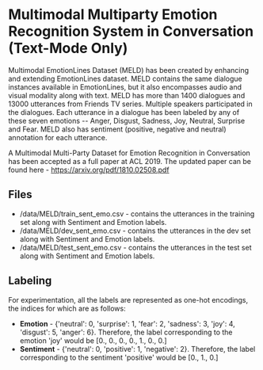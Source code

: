 # Multimodal Multiparty Emotion Recognition System in Conversation (Text-Mode Only)



Multimodal EmotionLines Dataset (MELD) has been created by enhancing and extending EmotionLines dataset. 
MELD contains the same dialogue instances available in EmotionLines, but it also encompasses audio and visual modality along with text. 
MELD has more than 1400 dialogues and 13000 utterances from Friends TV series. 
Multiple speakers participated in the dialogues. 
Each utterance in a dialogue has been labeled by any of these seven emotions -- Anger, Disgust, Sadness, Joy, Neutral, Surprise and Fear. 
MELD also has sentiment (positive, negative and neutral) annotation for each utterance.


A Multimodal Multi-Party Dataset for Emotion Recognition in Conversation has been accepted as a full paper at ACL 2019. 
The updated paper can be found here - https://arxiv.org/pdf/1810.02508.pdf


## Files
- /data/MELD/train_sent_emo.csv - contains the utterances in the training set along with Sentiment and Emotion labels.
- /data/MELD/dev_sent_emo.csv - contains the utterances in the dev set along with Sentiment and Emotion labels.
- /data/MELD/test_sent_emo.csv - contains the utterances in the test set along with Sentiment and Emotion labels.




## Labeling
For experimentation, all the labels are represented as one-hot encodings, the indices for which are as follows:

- **Emotion** - {'neutral': 0, 'surprise': 1, 'fear': 2, 'sadness': 3, 'joy': 4, 'disgust': 5, 'anger': 6}. Therefore, the label corresponding to the emotion 'joy' would be [0., 0., 0., 0., 1., 0., 0.]
- **Sentiment** - {'neutral': 0, 'positive': 1, 'negative': 2}. Therefore, the label corresponding to the sentiment 'positive' would be [0., 1., 0.]
